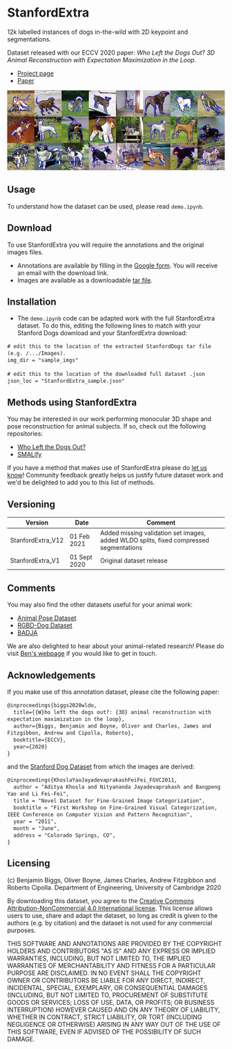 # StanfordExtra
12k labelled instances of dogs in-the-wild with 2D keypoint and segmentations. 

Dataset released with our ECCV 2020 paper: *Who Left the Dogs Out? 3D Animal Reconstruction with Expectation Maximization in the Loop*.

- [Project page](https://sites.google.com/view/wldo/home)
- [Paper](https://arxiv.org/abs/2007.11110)

![](splash.png)

## Usage
To understand how the dataset can be used, please read `demo.ipynb`.

## Download

To use StanfordExtra you will require the annotations and the original images files. 

- Annotations are available by filling in the [Google form](https://forms.gle/sRtbicgxsWvRtRmUA). You will receive an email with the download link.
- Images are available as a downloadable [tar file](http://vision.stanford.edu/aditya86/ImageNetDogs/images.tar).

## Installation

- The `demo.ipynb` code can be adapted work with the full StanfordExtra dataset. To do this, editing the following lines to match with your Stanford Dogs download and your StanfordExtra download:

```
# edit this to the location of the extracted StanfordDogs tar file (e.g. /.../Images).
img_dir = "sample_imgs"

# edit this to the location of the downloaded full dataset .json
json_loc = "StanfordExtra_sample.json"
```

## Methods using StanfordExtra

You may be interested in our work performing monocular 3D shape and pose reconstruction for animal subjects. If so, check out the following repositories:

- [Who Left the Dogs Out?](https://github.com/benjiebob/WLDO)
- [SMALify](https://github.com/benjiebob/SMALify)

If you have a method that makes use of StanfordExtra please do [let us know](mailto:bjb56@cam.ac.uk;ob312@cam.ac.uk)! Community feedback greatly helps us justify future dataset work and we'd be delighted to add you to this list of methods.

## Versioning
Version | Date | Comment
--- | --- | ---
StanfordExtra_V12 | 01 Feb 2021 | Added missing validation set images, added WLDO splits, fixed compressed segmentations
StanfordExtra_V1 | 01 Sept 2020 | Original dataset release

## Comments
You may also find the other datasets useful for your animal work:
- [Animal Pose Dataset](https://sites.google.com/view/animal-pose/)
- [RGBD-Dog Dataset](https://github.com/CAMERA-Bath/RGBD-Dog)
- [BADJA](https://github.com/benjiebob/BADJA)

We are also delighted to hear about your animal-related research! Please do visit [Ben's webpage](http://www.biggs.ai) if you would like to get in touch.

## Acknowledgements

If you make use of this annotation dataset, please cite the following paper:

```
@inproceedings{biggs2020wldo,
  title={{W}ho left the dogs out?: {3D} animal reconstruction with expectation maximization in the loop},
  author={Biggs, Benjamin and Boyne, Oliver and Charles, James and Fitzgibbon, Andrew and Cipolla, Roberto},
  booktitle={ECCV},
  year={2020}
}
```

and the [Stanford Dog Dataset](http://vision.stanford.edu/aditya86/ImageNetDogs/) from which the images are derived:

```
@inproceedings{KhoslaYaoJayadevaprakashFeiFei_FGVC2011,
  author = "Aditya Khosla and Nityananda Jayadevaprakash and Bangpeng Yao and Li Fei-Fei",
  title = "Novel Dataset for Fine-Grained Image Categorization",
  booktitle = "First Workshop on Fine-Grained Visual Categorization, IEEE Conference on Computer Vision and Pattern Recognition",
  year = "2011",
  month = "June",
  address = "Colorado Springs, CO",
}
```

## Licensing
(c) Benjamin Biggs, Oliver Boyne, James Charles, Andrew Fitzgibbon and Roberto Cipolla. Department of Engineering, University of Cambridge 2020

By downloading this dataset, you agree to the [Creative Commons Attribution-NonCommercial 4.0 International license](https://creativecommons.org/licenses/by-nc-sa/4.0/). This license allows users to use, share and adapt the dataset, so long as credit is given to the authors (e.g. by citation) and the dataset is not used for any commercial purposes.

THIS SOFTWARE AND ANNOTATIONS ARE PROVIDED BY THE COPYRIGHT HOLDERS AND CONTRIBUTORS "AS IS" AND ANY EXPRESS OR IMPLIED WARRANTIES, INCLUDING, BUT NOT LIMITED TO, THE IMPLIED WARRANTIES OF MERCHANTABILITY AND FITNESS FOR A PARTICULAR PURPOSE ARE DISCLAIMED. IN NO EVENT SHALL THE COPYRIGHT OWNER OR CONTRIBUTORS BE LIABLE FOR ANY DIRECT, INDIRECT, INCIDENTAL, SPECIAL, EXEMPLARY, OR CONSEQUENTIAL DAMAGES (INCLUDING, BUT NOT LIMITED TO, PROCUREMENT OF SUBSTITUTE GOODS OR SERVICES; LOSS OF USE, DATA, OR PROFITS; OR BUSINESS INTERRUPTION) HOWEVER CAUSED AND ON ANY THEORY OF LIABILITY, WHETHER IN CONTRACT, STRICT LIABILITY, OR TORT (INCLUDING NEGLIGENCE OR OTHERWISE) ARISING IN ANY WAY OUT OF THE USE OF THIS SOFTWARE, EVEN IF ADVISED OF THE POSSIBILITY OF SUCH DAMAGE.

